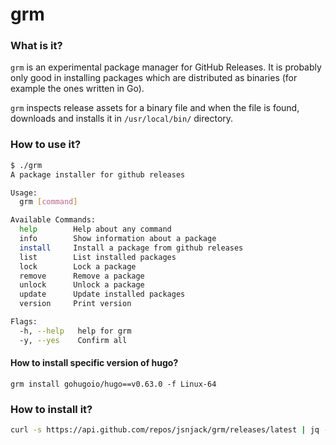 grm
====

### What is it?
`grm` is an experimental package manager for GitHub Releases. It is probably only good in installing packages which are distributed as binaries (for example the ones written in Go).

`grm` inspects release assets for a binary file and when the file is found, downloads and installs it in `/usr/local/bin/` directory.

### How to use it?
```bash
$ ./grm
A package installer for github releases

Usage:
  grm [command]

Available Commands:
  help        Help about any command
  info        Show information about a package
  install     Install a package from github releases
  list        List installed packages
  lock        Lock a package
  remove      Remove a package
  unlock      Unlock a package
  update      Update installed packages
  version     Print version

Flags:
  -h, --help   help for grm
  -y, --yes    Confirm all
```

#### How to install specific version of hugo?
```grm
grm install gohugoio/hugo==v0.63.0 -f Linux-64
```

### How to install it?
```bash
curl -s https://api.github.com/repos/jsnjack/grm/releases/latest | jq -r .assets[0].browser_download_url | wget -qi - && chmod +x grm && sudo mv grm /usr/local/bin/
```
